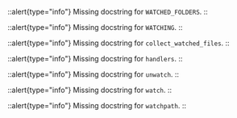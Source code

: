



::alert{type="info"}
Missing docstring for `WATCHED_FOLDERS`. 
::




::alert{type="info"}
Missing docstring for `WATCHING`. 
::




::alert{type="info"}
Missing docstring for `collect_watched_files`. 
::




::alert{type="info"}
Missing docstring for `handlers`. 
::




::alert{type="info"}
Missing docstring for `unwatch`. 
::




::alert{type="info"}
Missing docstring for `watch`. 
::




::alert{type="info"}
Missing docstring for `watchpath`. 
::


